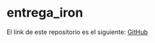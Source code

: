 # entrega_iron

El link de este repositorio es el siguiente: [GitHub](https://github.com/joseluis031/entrega_iron.git)
